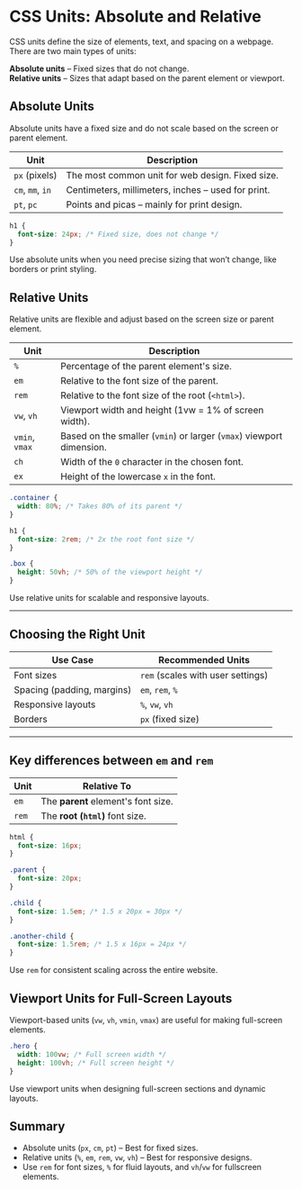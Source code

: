 # CSS Units: Absolute and Relative

CSS units define the size of elements, text, and spacing on a webpage. There are two main types of units:

**Absolute units** – Fixed sizes that do not change.  
**Relative units** – Sizes that adapt based on the parent element or viewport.


## Absolute Units
Absolute units have a fixed size and do not scale based on the screen or parent element.

| Unit             | Description                                        |
| ---------------- | -------------------------------------------------- |
| `px` (pixels)    | The most common unit for web design. Fixed size.   |
| `cm`, `mm`, `in` | Centimeters, millimeters, inches – used for print. |
| `pt`, `pc`       | Points and picas – mainly for print design.        |


```css
h1 {
  font-size: 24px; /* Fixed size, does not change */
}
```

Use absolute units when you need precise sizing that won’t change, like borders or print styling.

## Relative Units
Relative units are flexible and adjust based on the screen size or parent element.

| Unit           | Description                                                          |
| -------------- | -------------------------------------------------------------------- |
| `%`            | Percentage of the parent element's size.                             |
| `em`           | Relative to the font size of the parent.                             |
| `rem`          | Relative to the font size of the root (`<html>`).                    |
| `vw`, `vh`     | Viewport width and height (1vw = 1% of screen width).                |
| `vmin`, `vmax` | Based on the smaller (`vmin`) or larger (`vmax`) viewport dimension. |
| `ch`           | Width of the `0` character in the chosen font.                       |
| `ex`           | Height of the lowercase `x` in the font.                             |

```css
.container {
  width: 80%; /* Takes 80% of its parent */
}

h1 {
  font-size: 2rem; /* 2x the root font size */
}

.box {
  height: 50vh; /* 50% of the viewport height */
}
```

Use relative units for scalable and responsive layouts.

---

## Choosing the Right Unit
| Use Case                   | Recommended Units                 |
| -------------------------- | --------------------------------- |
| Font sizes                 | `rem` (scales with user settings) |
| Spacing (padding, margins) | `em`, `rem`, `%`                  |
| Responsive layouts         | `%`, `vw`, `vh`                   |
| Borders                    | `px` (fixed size)                 |

---

## Key differences between `em` and `rem`

| Unit  | Relative To                         |
| ----- | ----------------------------------- |
| `em`  | The **parent** element's font size. |
| `rem` | The **root (`html`)** font size.    |

```css
html {
  font-size: 16px;
}

.parent {
  font-size: 20px;
}

.child {
  font-size: 1.5em; /* 1.5 x 20px = 30px */
}

.another-child {
  font-size: 1.5rem; /* 1.5 x 16px = 24px */
}
```
Use `rem` for consistent scaling across the entire website.


## Viewport Units for Full-Screen Layouts
Viewport-based units (`vw`, `vh`, `vmin`, `vmax`) are useful for making full-screen elements.

```css
.hero {
  width: 100vw; /* Full screen width */
  height: 100vh; /* Full screen height */
}
```
Use viewport units when designing full-screen sections and dynamic layouts.

## Summary
- Absolute units (`px`, `cm`, `pt`) – Best for fixed sizes.  
- Relative units (`%`, `em`, `rem`, `vw`, `vh`) – Best for responsive designs.  
- Use `rem` for font sizes, `%` for fluid layouts, and `vh`/`vw` for fullscreen elements.

